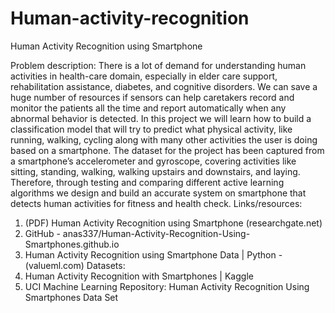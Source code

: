 # Human-activity-recognition
Human Activity Recognition using Smartphone

Problem description: 
There is a lot of demand for understanding human activities in health-care domain, especially in elder care support, rehabilitation assistance, diabetes, and cognitive disorders. We can save a huge number of resources if sensors can help caretakers record and monitor the patients all the time and report automatically when any abnormal behavior is detected. In this project we will learn how to build a classification model that will try to predict what physical activity, like running, walking, cycling along with many other activities the user is doing based on a smartphone. The dataset for the project has been captured from a smartphone’s accelerometer and gyroscope, covering activities like sitting, standing, walking, walking upstairs and downstairs, and laying. Therefore, through testing and comparing different active learning algorithms we design and build an accurate system on smartphone that detects human activities for fitness and health check.
Links/resources:
1.	(PDF) Human Activity Recognition using Smartphone (researchgate.net)
2.	GitHub - anas337/Human-Activity-Recognition-Using-Smartphones.github.io
3.	Human Activity Recognition using Smartphone Data | Python - (valueml.com)
Datasets:
1.	Human Activity Recognition with Smartphones | Kaggle
2.	UCI Machine Learning Repository: Human Activity Recognition Using Smartphones Data Set

